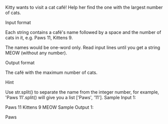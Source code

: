 Kitty wants to visit a cat café! Help her find the one with the largest number of cats.

Input format

Each string contains a café's name followed by a space and the number of cats in it, e.g. Paws 11, Kittens 9.

The names would be one-word only. Read input lines until you get a string MEOW (without any number).

Output format

The café with the maximum number of cats.

Hint

Use str.split() to separate the name from the integer number, for example, 'Paws 11'.split() will give you a list ['Paws', '11'].
Sample Input 1:

Paws 11
Kittens 9
MEOW
Sample Output 1:

Paws